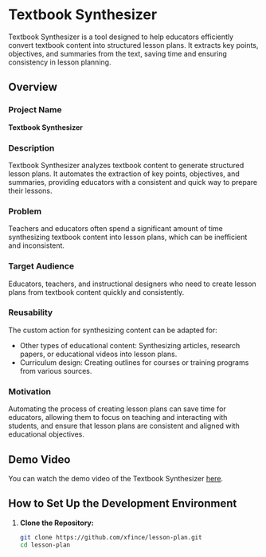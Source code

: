 # Textbook Synthesizer

Textbook Synthesizer is a tool designed to help educators efficiently convert textbook content into structured lesson plans. It extracts key points, objectives, and summaries from the text, saving time and ensuring consistency in lesson planning.

## Overview

### Project Name
**Textbook Synthesizer**

### Description
Textbook Synthesizer analyzes textbook content to generate structured lesson plans. It automates the extraction of key points, objectives, and summaries, providing educators with a consistent and quick way to prepare their lessons.

### Problem
Teachers and educators often spend a significant amount of time synthesizing textbook content into lesson plans, which can be inefficient and inconsistent.

### Target Audience
Educators, teachers, and instructional designers who need to create lesson plans from textbook content quickly and consistently.

### Reusability
The custom action for synthesizing content can be adapted for:
- Other types of educational content: Synthesizing articles, research papers, or educational videos into lesson plans.
- Curriculum design: Creating outlines for courses or training programs from various sources.

### Motivation
Automating the process of creating lesson plans can save time for educators, allowing them to focus on teaching and interacting with students, and ensure that lesson plans are consistent and aligned with educational objectives.

## Demo Video

You can watch the demo video of the Textbook Synthesizer [here](https://www.loom.com/share/3910e0455c9f420c9d7b13c7f6480bd8).

## How to Set Up the Development Environment

1. **Clone the Repository:**
   ```bash
   git clone https://github.com/xfince/lesson-plan.git
   cd lesson-plan
